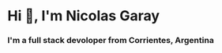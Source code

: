 <h1 align="left">Hi 👋, I'm Nicolas Garay</h1>
<h3 align="left">I'm a full stack devoloper from Corrientes, Argentina</h3>



